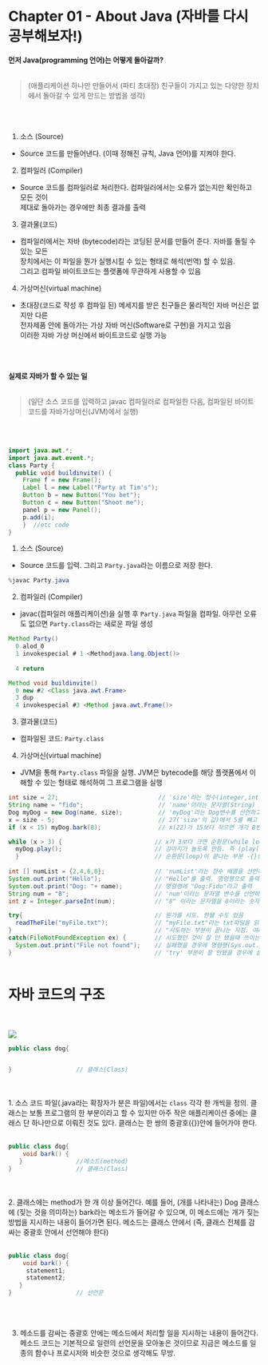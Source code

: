 # Chapter 01 - About Java (자바를 다시 공부해보자!)



**먼저 Java(programming 언어)는 어떻게 돌아갈까?**<br>
<br>
> (애플리케이션 하나만 만들어서 (파티 초대장) 친구들이 가지고 있는 다양한 장치에서 돌아갈 수 있게 만드는 방법을 생각)
<br>
<br>

1. 소스 (Source)<br>
* Source 코드를 만들어낸다. (이때 정해진 규칙, Java 언어)를 지켜야 한다. </ul>

2. 컴파일러 (Compiler)<br>
* Source 코드를 컴파일러로 처리한다. 컴파일러에서는 오류가 없는지만 확인하고 모든 것이<br> 제대로 돌아가는 경우에만 최종 결과를 출력

3. 결과물(코드)<br>
* 컴파일러에서는 자바 (bytecode)라는 코딩된 문서를 만들어 준다. 자바를 돌릴 수 있는 모든 <br>
장치에서는 이 파일을 뭔가 실행시킬 수 있는 형태로 해석(번역) 할 수 있음.<br>
그리고 컴파일 바이트코드는 플랫폼에 무관하게 사용할 수 있음

4. 가상머신(virtual machine)<br>
* 초대장(코드로 작성 후 컴파일 된) 메세지를 받은 친구들은 물리적인 자바 머신은 없지만 다른<br>
전자제품 안에 돌아가는 가상 자바 머신(Software로 구현)을 가지고 있음<br>
이러한 자바 가상 머신에서 바이트코드로 실행 가능

<br>
<br>

**실제로 자바가 할 수 있는 일** 
<br>
<br>
> (일단 소스 코드를 입력하고 javac 컴파일러로 컴파일한 다음, 컴파일된 바이트코드를 자바가상머신(JVM)에서 실행)
<br>
<br>

```java
import java.awt.*;
import java.awt.event.*;
class Party {
  public void buildinvite() {
    Frame f = new Frame();
    Label l = new Label("Party at Tim's");
    Button b = new Button("You bet");
    Button c = new Button("Shoot me");
    panel p = new Panel();
    p.add(i);
    }  //etc code
}
```

1. 소스 (Source)<br>
* Source 코드를 입력. 그리고 <code>Party.java</code>라는 이름으로 저장 한다. 

```java
%javac Party.java
```

2. 컴파일러 (Compiler)<br>
* javac(컴파일러 애플리케이션)을 실행 후 <code>Party.java</code> 파일을 컴파일. 아무런 오류도 없으면 <code>Party.class</code>라는 새로운 파일 생성

```java
Method Party()
  0 alod_0
  1 invokespecial # 1 <Methodjava.lang.Object()>
  
  4 return

Method void buildinvite()
  0 new #2 <Class java.awt.Frame>
  3 dup
  4 invokespecial #3 <Method java.awt.Frame()>
```

3. 결과물(코드)<br>
* 컴파일된 코드: <code>Party.class</code> <br>

4. 가상머신(virtual machine)<br>
* JVM을 통해 <code>Party.class</code> 파일을 실행. JVM은 bytecode를 해당 플랫폼에서 이해할 수 있는 형태로 해석하여 그 프로그램을 실행


```java
int size = 27;                            // 'size'라는 정수(integer,int) 변수(variable)을 선언하고 27을 대입
String name = "fido";                     // 'name'이라는 문자열(String) 변수를 선언하고 "fido" 라는 값을 대입 
Dog myDog = new Dog(name, size);          // 'myDog'라는 Dog변수를 선언하고 'name', 'size'를 써서 새로운 Dog 객체 만듬
x = size - 5;                             // 27('size'의 값)에서 5를 빼고 'x'라는 변수에 대입
if (x < 15) myDog.bark(8);                // x(22)가 15보다 작으면 개가 8번 짖도록 함

while (x > 3) {                          // x가 3보다 크면 순환문(while loop)을 돌림.
  myDog.play();                          // 강아지가 놀도록 만듬. 즉 (play() method를 실행)
  }                                      // 순환문(loop)이 끝나는 부분 -{}안에 있는 것들이 조건에 따라 반복됨
  
int [] numList = {2,4,6,8};              // 'numList'라는 정수 배열을 선언하고 2,4,6,8을 집어넣음
System.out.print("Hello");               // "Hello"를 출력. 명령행으로 출력예상
System.out.print("Dog: "+ name);         // 명령행에 "Dog:Fido"라고 출력
String num = "8";                        // 'num'이라는 문자열 변수를 선언하고 "8"이라는 값을 대입
int z = Integer.parseInt(num);           // "8" 이라는 문자열을 8이라는 숫자 값으로 변환(parsing).

try{                                     // 뭔가를 시도. 안됄 수도 있음
  readTheFile("myFile.txt");             // "myFile.txt"라는 txt파일을 읽는다.
}                                        // "시도하는 부분이 끝나는 지점. 여러가지를 함께 시도할 수도 있음
catch(FileNotFoundException ex) {        // 시도했던 것이 잘 안 됐을때 쓰이는 부분
  System.out.print("File not found");    // 실패했을 경우에 명령행(Sys.out.print)에 "File not found"를 출력, 파일을 찾을 수 없다는 뜻 
}                                        // 'try' 부분이 잘 안됐을 경우에 실행할 내용이 끝났나 봄
  

```

<h1> 자바 코드의 구조 </h1>
<br>
<br>
<img src = "https://user-images.githubusercontent.com/56021593/76533464-730b3e00-64bb-11ea-8436-f6b1f9dbe648.JPG">

```java
public class dog{


}                  // 클래스(Class)
```
<br>
<br>
1. 소스 코드 파일(.java라는 확장자가 분은 파일)에서는 <code>class</code> 각각 한 개씩을 정의. 클래스는 보통 프로그램의 한 부분이라고 할
수 있지만 아주 작은 애플리케이션 중에는 클래스 단 하나만으로 이뤄진 것도 있다. 클래스는 한 쌍의 중괄호({})안에 들어가야 한다.

<br>
<br>

```java
public class dog{
    void bark() {
   }               //메소드(method)
}                  // 클래스(Class)

```

<br>
<br>
2. 클래스에는 method가 한 개 이상 들어간다. 예를 들어, (개를 나타내는) Dog 클래스에 (짖는 것을 의미하는) bark라는 메소드가 들어갈 수 있으며, 이 메소드에는 개가 짖는 방법을 지시하는 내용이 들어가면 된다. 메소드는 클래스 안에서 (즉, 클래스 전체를 감싸는 중괄호 안에서 선언해야 한다)

<br>
<br>

```java
public class dog{
    void bark() {
     statement1;
     statement2;
   }               
}                  // 선언문
```

<br>
<br>

 3. 메소드를 감싸는 중괄호 안에는 메소드에서 처리할 일을 지시하는 내용이 들어간다. 메소드 코드는 기본적으로 일련의 선언문을 모아놓은 것이므로 지금은 메소드를 일종의 함수나 프로시저와 비슷한 것으로 생각해도 무방.
